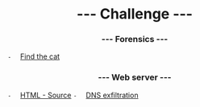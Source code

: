 <h1 align='center'> --- Challenge --- </h1>

<h3 align='center'> --- Forensics --- </h3>

` - `&emsp; [Find the cat]()

<h3 align='center'> --- Web server --- </h3>

` - `&emsp; [HTML - Source]()
` - `&emsp; [DNS exfiltration]()

